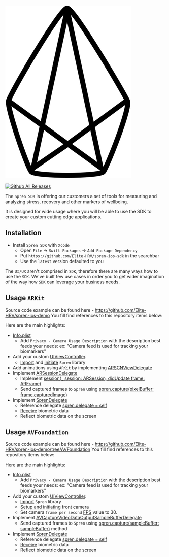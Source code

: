 ![Spren logo](spren.svg)


[![Github All Releases](https://img.shields.io/github/downloads/Elite-HRV/spren-ios-sdk/total.svg)]()

The `Spren SDK` is offering our customers a set of tools for measuring and analyzing stress, recovery and other markers of wellbeing.

It is designed for wide usage where you will be able to use the SDK to create your custom cutting edge applications.


**Installation**
---

- Install `Spren SDK` with `Xcode`
   + Open `File` &#8594; `Swift Packages` &#8594; `Add Package Dependency`
   + Put `https://github.com/Elite-HRV/spren-ios-sdk` in the searchbar
   + Use the `latest` version defaulted to you

The `UI/UX` aren't comprised in `SDK`, therefore there are many ways how to use the `SDK`.
We've built few use cases in order you to get wider imagination of the way how `SDK` can leverage your business needs.

**Usage** `ARKit`
---
Source code example can be found here - https://github.com/Elite-HRV/spren-ios-demo
You fill find references to this repository items below:

Here are the main highlights:

- [Info.plist](https://github.com/Elite-HRV/spren-ios-demo/blob/05a48441a9003d113555b3267268e37ea12436e5/EHRV/Info.plist)
    - Add `Privacy - Camera Usage Description` with the description best feeds your needs:
      ex: "Camera feed is used for tracking your biomarkers"
- Add your custom [UIViewController](https://github.com/Elite-HRV/spren-ios-demo/blob/05a48441a9003d113555b3267268e37ea12436e5/EHRV/Views/AR/ARViewController.swift).
    - [Import](https://github.com/Elite-HRV/spren-ios-demo/blob/05a48441a9003d113555b3267268e37ea12436e5/EHRV/Views/AR/ARViewController.swift#L11) and [initiate](https://github.com/Elite-HRV/spren-ios-demo/blob/05a48441a9003d113555b3267268e37ea12436e5/EHRV/Views/AR/ARViewController.swift#L16) `Spren` library
- Add animations using `ARKit` by implementing [ARSCNViewDelegate](https://github.com/Elite-HRV/spren-ios-demo/blob/05a48441a9003d113555b3267268e37ea12436e5/EHRV/Views/AR/ARViewController.swift#L13)
- Implement [ARSessionDelegate](https://github.com/Elite-HRV/spren-ios-demo/blob/05a48441a9003d113555b3267268e37ea12436e5/EHRV/Views/AR/ARViewController.swift#L13)
    - Implement [session(_ session: ARSession, didUpdate frame: ARFrame)](https://github.com/Elite-HRV/spren-ios-demo/blob/05a48441a9003d113555b3267268e37ea12436e5/EHRV/Views/AR/ARViewController.swift#L134)
    - Send captured frames to `Spren` using [spren.capture(pixelBuffer: frame.capturedImage)](https://github.com/Elite-HRV/spren-ios-demo/blob/05a48441a9003d113555b3267268e37ea12436e5/EHRV/Views/AR/ARViewController.swift#L135)
- Implement [SprenDelegate](https://github.com/Elite-HRV/spren-ios-demo/blob/05a48441a9003d113555b3267268e37ea12436e5/EHRV/Views/EHRCustomGraphView%2BSprenDelegate.swift#L11)
    - Reference delegate [spren.delegate = self](https://github.com/Elite-HRV/spren-ios-demo/blob/05a48441a9003d113555b3267268e37ea12436e5/EHRV/Views/EHRCustomGraphView.swift#L39)
    - [Receive](https://github.com/Elite-HRV/spren-ios-demo/blob/05a48441a9003d113555b3267268e37ea12436e5/EHRV/Views/EHRCustomGraphView%2BSprenDelegate.swift#L12-#L20) biometric data
    - Reflect biometric data on the screen

**Usage** `AVFoundation`
---
Source code example can be found here - https://github.com/Elite-HRV/spren-ios-demo/tree/AVFoundation
You fill find references to this repository items below:

Here are the main highlights:

- [Info.plist](https://github.com/Elite-HRV/spren-ios-demo/blob/f4ce21578d28307db7b0504cb393f876142a014e/iOS/Info.plist)
    - Add `Privacy - Camera Usage Description` with the description best feeds your needs:
        ex: "Camera feed is used for tracking your biomarkers"
- Add your custom [UIViewController](https://github.com/Elite-HRV/spren-ios-demo/blob/f4ce21578d28307db7b0504cb393f876142a014e/Shared/CameraController.swift).
    - [Import](https://github.com/Elite-HRV/spren-ios-demo/blob/f4ce21578d28307db7b0504cb393f876142a014e/Shared/CameraController.swift#L10) `Spren` library
    - [Setup and initiating](https://github.com/Elite-HRV/spren-ios-demo/blob/f4ce21578d28307db7b0504cb393f876142a014e/Shared/CameraController.swift#L14) front camera
    - Set camera `frame per second` [FPS](https://github.com/Elite-HRV/spren-ios-demo/blob/f4ce21578d28307db7b0504cb393f876142a014e/Shared/CameraController.swift#L13) value to 30.
- Implement [AVCaptureVideoDataOutputSampleBufferDelegate](https://github.com/Elite-HRV/spren-ios-demo/blob/f4ce21578d28307db7b0504cb393f876142a014e/Shared/CameraController%2BAVCaptureVideoDataOutputSampleBufferDelegate.swift#L10)
    - Send captured frames to `Spren` using [spren.capture(sampleBuffer: sampleBuffer)](https://github.com/Elite-HRV/spren-ios-demo/blob/f4ce21578d28307db7b0504cb393f876142a014e/Shared/CameraController%2BAVCaptureVideoDataOutputSampleBufferDelegate.swift#L12) method
- Implement [SprenDelegate](https://github.com/Elite-HRV/spren-ios-demo/blob/f4ce21578d28307db7b0504cb393f876142a014e/Shared/CameraController%2BSprenDelegate.swift)
    - Reference delegate [spren.delegate = self](https://github.com/Elite-HRV/spren-ios-demo/blob/f4ce21578d28307db7b0504cb393f876142a014e/Shared/CameraController.swift#L27)
    - [Receive](https://github.com/Elite-HRV/spren-ios-demo/blob/AVFoundation/Shared/CameraController%2BSprenDelegate.swift#L11-#L19) biometric data
    - Reflect biometric data on the screen